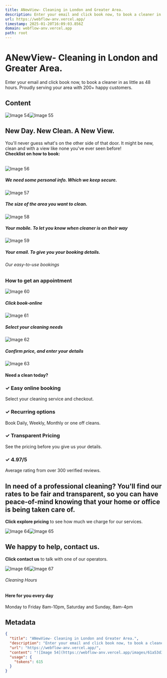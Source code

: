 ```yaml
---
title: ANewView- Cleaning in London and Greater Area.
description: Enter your email and click book now, to book a cleaner in as little as 48 hours. Proudly serving your area with 200+ happy customers.
url: https://webflow-anv.vercel.app/
timestamp: 2025-01-20T16:09:03.856Z
domain: webflow-anv.vercel.app
path: root
---
```


# ANewView- Cleaning in London and Greater Area.


Enter your email and click book now, to book a cleaner in as little as 48 hours. Proudly serving your area with 200+ happy customers.


## Content

![Image 54](https://webflow-anv.vercel.app/images/61a53d3511811.jpg)![Image 55](https://webflow-anv.vercel.app/images/icon-phone.svg)

New Day. New Clean. **A New** View.
-----------------------------------

You'll never guess what's on the other side of that door. It might be new, clean and with a view like none you've ever seen before!  
**Checklist on how to book:  
‍**

![Image 56](https://webflow-anv.vercel.app/images/icon-check-dark-small.svg)

##### We need some personal info. Which we keep secure.

![Image 57](https://webflow-anv.vercel.app/images/icon-check-dark-small.svg)

##### The **size** of the area you want to clean.

![Image 58](https://webflow-anv.vercel.app/images/icon-check-dark-small.svg)

##### Your mobile. To let you know when cleaner is on their way

![Image 59](https://webflow-anv.vercel.app/images/icon-check-dark-small.svg)

##### Your email. To give you your booking details.

###### Our easy-to-use bookings

### How to get an appointment

![Image 60](https://webflow-anv.vercel.app/images/icon-check-dark-small.svg)

##### Click book-online

![Image 61](https://webflow-anv.vercel.app/images/icon-check-dark-small.svg)

##### Select your cleaning needs

![Image 62](https://webflow-anv.vercel.app/images/icon-check-dark-small.svg)

##### Confirm price, and enter your details

![Image 63](https://webflow-anv.vercel.app/images/icon-phone.svg)

#### Need a clean today?

### ✓ Easy online booking

Select your cleaning service and checkout.

### ✓ Recurring options

Book Daily, Weekly, Monthly or one off cleans.

### ✓ Transparent Pricing

See the pricing before you give us your details.

### ✓ 4.97/5

Average rating from over 300 verified reviews.

In need of a professional cleaning? You'll find our rates to be fair and transparent, so you can have peace-of-mind knowing that your home or office is being taken care of.
----------------------------------------------------------------------------------------------------------------------------------------------------------------------------

**Click explore pricing** to see how much we charge for our services.

![Image 64](https://webflow-anv.vercel.app/images/icon-page.svg)![Image 65](https://webflow-anv.vercel.app/images/image-1.jpg)

We happy to help, contact us.
-----------------------------

**Click contact us** to talk with one of our operators.

![Image 66](https://webflow-anv.vercel.app/images/icon-call-me.svg)![Image 67](https://webflow-anv.vercel.app/images/image-1-1.jpg)

###### Cleaning Hours

#### Here for you every day  

Monday to Friday 8am-10pm, Saturday and Sunday, 8am-4pm

## Metadata

```json
{
  "title": "ANewView- Cleaning in London and Greater Area.",
  "description": "Enter your email and click book now, to book a cleaner in as little as 48 hours. Proudly serving your area with 200+ happy customers.",
  "url": "https://webflow-anv.vercel.app/",
  "content": "![Image 54](https://webflow-anv.vercel.app/images/61a53d3511811.jpg)![Image 55](https://webflow-anv.vercel.app/images/icon-phone.svg)\n\nNew Day. New Clean. **A New** View.\n-----------------------------------\n\nYou'll never guess what's on the other side of that door. It might be new, clean and with a view like none you've ever seen before!  \n**Checklist on how to book:  \n‍**\n\n![Image 56](https://webflow-anv.vercel.app/images/icon-check-dark-small.svg)\n\n##### We need some personal info. Which we keep secure.\n\n![Image 57](https://webflow-anv.vercel.app/images/icon-check-dark-small.svg)\n\n##### The **size** of the area you want to clean.\n\n![Image 58](https://webflow-anv.vercel.app/images/icon-check-dark-small.svg)\n\n##### Your mobile. To let you know when cleaner is on their way\n\n![Image 59](https://webflow-anv.vercel.app/images/icon-check-dark-small.svg)\n\n##### Your email. To give you your booking details.\n\n###### Our easy-to-use bookings\n\n### How to get an appointment\n\n![Image 60](https://webflow-anv.vercel.app/images/icon-check-dark-small.svg)\n\n##### Click book-online\n\n![Image 61](https://webflow-anv.vercel.app/images/icon-check-dark-small.svg)\n\n##### Select your cleaning needs\n\n![Image 62](https://webflow-anv.vercel.app/images/icon-check-dark-small.svg)\n\n##### Confirm price, and enter your details\n\n![Image 63](https://webflow-anv.vercel.app/images/icon-phone.svg)\n\n#### Need a clean today?\n\n### ✓ Easy online booking\n\nSelect your cleaning service and checkout.\n\n### ✓ Recurring options\n\nBook Daily, Weekly, Monthly or one off cleans.\n\n### ✓ Transparent Pricing\n\nSee the pricing before you give us your details.\n\n### ✓ 4.97/5\n\nAverage rating from over 300 verified reviews.\n\nIn need of a professional cleaning? You'll find our rates to be fair and transparent, so you can have peace-of-mind knowing that your home or office is being taken care of.\n----------------------------------------------------------------------------------------------------------------------------------------------------------------------------\n\n**Click explore pricing** to see how much we charge for our services.\n\n![Image 64](https://webflow-anv.vercel.app/images/icon-page.svg)![Image 65](https://webflow-anv.vercel.app/images/image-1.jpg)\n\nWe happy to help, contact us.\n-----------------------------\n\n**Click contact us** to talk with one of our operators.\n\n![Image 66](https://webflow-anv.vercel.app/images/icon-call-me.svg)![Image 67](https://webflow-anv.vercel.app/images/image-1-1.jpg)\n\n###### Cleaning Hours\n\n#### Here for you every day  \n\nMonday to Friday 8am-10pm, Saturday and Sunday, 8am-4pm",
  "usage": {
    "tokens": 615
  }
}
```
